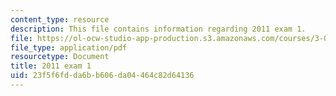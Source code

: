 ```yaml
---
content_type: resource
description: This file contains information regarding 2011 exam 1.
file: https://ol-ocw-studio-app-production.s3.amazonaws.com/courses/3-044-materials-processing-spring-2013/23f5f6fdda6bb606da04464c82d64136_MIT3_044S13_2011exam1.pdf
file_type: application/pdf
resourcetype: Document
title: 2011 exam 1
uid: 23f5f6fd-da6b-b606-da04-464c82d64136
---
```

